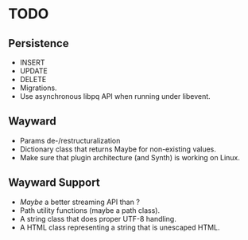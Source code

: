 TODO
====

Persistence
-----------

- INSERT
- UPDATE
- DELETE
- Migrations.
- Use asynchronous libpq API when running under libevent.

Wayward
-------

- Params de-/restructuralization
- Dictionary class that returns Maybe<T> for non-existing values.
- Make sure that plugin architecture (and Synth) is working on Linux.

Wayward Support
---------------

- *Maybe* a better streaming API than <iostream>?
- Path utility functions (maybe a path class).
- A string class that does proper UTF-8 handling.
- A HTML class representing a string that is unescaped HTML.
